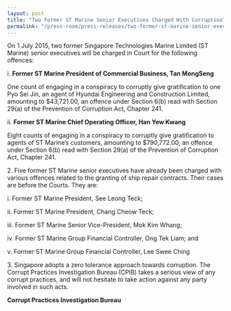 ```yaml
---
layout: post
title: "Two Former ST Marine Senior Executives Charged With Corruption"
permalink: "/press-room/press-releases/two-former-st-marine-senior-executives-charged-corruption"
---
```

On 1 July 2015, two former Singapore Technologies Marine Limited (ST Marine) senior executives will be charged in Court for the following offences:

i. **Former ST Marine President of Commercial Business, Tan MongSeng**

One count of engaging in a conspiracy to corruptly give gratification to one Pyo Sei Jin, an agent of Hyundai Engineering and Construction Limited, amounting to $43,721.00, an offence under Section 6(b) read with Section 29(a) of the Prevention of Corruption Act, Chapter 241.

ii. **Former ST Marine Chief Operating Officer, Han Yew Kwang**

Eight counts of engaging in a conspiracy to corruptly give gratification to agents of ST Marine’s customers, amounting to $790,772.00, an offence under Section 6(b) read with Section 29(a) of the Prevention of Corruption Act, Chapter 241.

2\.       Five former ST Marine senior executives have already been charged with various offences related to the granting of ship repair contracts. Their cases are before the Courts. They are:

i. Former ST Marine President, See Leong Teck;

ii. Former ST Marine President, Chang Cheow Teck;

iii. Former ST Marine Senior Vice-President, Mok Kim Whang;

iv. Former ST Marine Group Financial Controller, Ong Tek Liam; and

v. Former ST Marine Group Financial Controller, Lee Swee Ching

3\.       Singapore adopts a zero tolerance approach towards corruption. The Corrupt Practices Investigation Bureau (CPIB) takes a serious view of any corrupt practices, and will not hesitate to take action against any party involved in such acts.

**Corrupt Practices Investigation Bureau**
